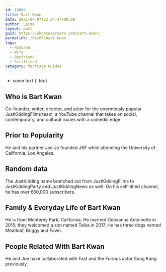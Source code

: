 ```yaml
---
id: 19009
title: Bart Kwan
date: 2021-04-07T22:24:47+00:00
author: Laima
layout: post
guid: https://ukdataservers.com/bart-kwan/
permalink: /04/07/bart-kwan
tags:
  - Husband
  - Wife
  - Boyfriend
  - Girlfriend
category: Marriage Guides
---
```


* some text
{: toc}


## Who is Bart Kwan
                  
                  
                  
Co-founder, writer, director, and actor for the enormously popular JustKiddingFilms team, a YouTube channel that takes on social, contemporary, and cultural issues with a comedic edge.
                  
              
            
              
            
                
                
                
## Prior to Popularity
                  
                  
                  
He and his partner Joe Jo founded JKF while attending the University of California, Los Angeles.
                  
              
            
              
            
                
                
                
## Random data
                  
                  
                  
The JustKidding name branched out from JustKiddingFilms to JustKiddingParty and JustKiddingNews as well. On his self-titled channel, he has over 650,000 subscribers.
                  
              
            
              
            
                
                
                
## Family & Everyday Life of Bart Kwan
                  
                  
                  
He is from Monterey Park, California. He married Geovanna Antoinette in 2015; they welcomed a son named Taika in 2017. He has three dogs named Meatloaf, Briggy and Fawn.
                  
              
            
              
            
                
                
                
## People Related With Bart Kwan
                  
                  
                  
He and Joe have collaborated with Fast and the Furious actor Sung Kang previously.
                  
              
            
              
            
                
              
            
              
              
            
            
              
            
          
          
          